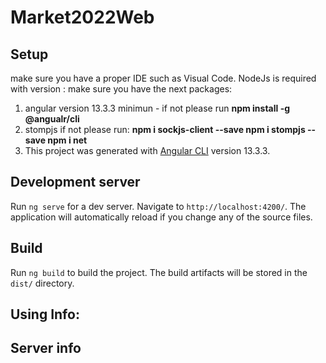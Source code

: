 # Market2022Web

## Setup
make sure you have a proper IDE such as Visual Code.
NodeJs is required with version : 
make sure you have the next packages:
1. angular version 13.3.3 minimun - if not please run **npm install -g @angualr/cli**
2. stompjs if not please run: 
    **npm i sockjs-client --save
    npm i stompjs --save
    npm i net**
3. This project was generated with [Angular CLI](https://github.com/angular/angular-cli) version 13.3.3.



## Development server

Run `ng serve` for a dev server. Navigate to `http://localhost:4200/`. The application will automatically reload if you change any of the source files.

## Build

Run `ng build` to build the project. The build artifacts will be stored in the `dist/` directory.

## Using Info:


## Server info
